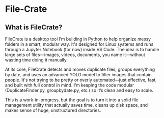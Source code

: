 # File-Crate
## What is FileCrate?
FileCrate is a desktop tool I’m building in Python to help organize messy folders in a smart, modular way. It's designed for Linux systems and runs through a Jupyter Notebook (for now) inside VS Code. The idea is to handle large sets of files—images, videos, documents, you name it—without wasting time doing it manually.

At its core, FileCrate detects and moves duplicate files, groups everything by date, and uses an advanced YOLO model to filter images that contain people. It's not trying to be pretty or overly automated—just effective, fast, and built with full control in mind. I'm keeping the code modular (DuplicateFinder.py, groupbydate.py, etc.) so it’s clean and easy to scale.

This is a work-in-progress, but the goal is to turn it into a solid file management utility that actually saves time, cleans up disk space, and makes sense of huge, unstructured directories.
